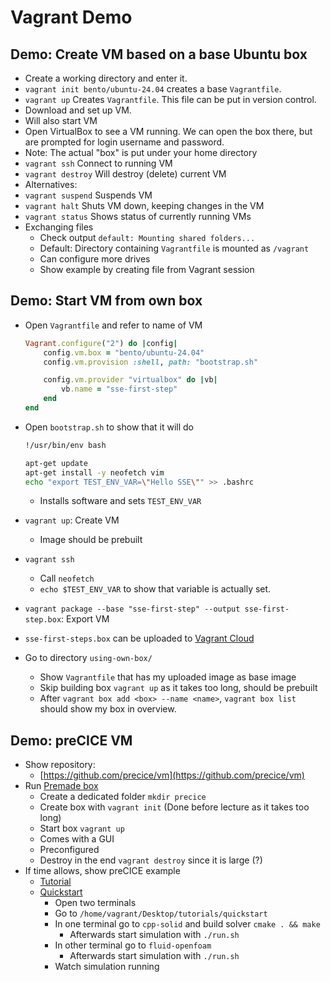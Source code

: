# Vagrant Demo

## Demo: Create VM based on a base Ubuntu box

- Create a working directory and enter it.
- `vagrant init bento/ubuntu-24.04` creates a base `Vagrantfile`.
- `vagrant up` Creates `Vagrantfile`. This file can be put in version control.
- Download and set up VM.
- Will also start VM
- Open VirtualBox to see a VM running. We can open the box there, but are prompted for login username and password.
- Note: The actual "box" is put under your home directory
- `vagrant ssh` Connect to running VM
- `vagrant destroy` Will destroy (delete) current VM
- Alternatives:
- `vagrant suspend` Suspends VM
- `vagrant halt` Shuts VM down, keeping changes in the VM
- `vagrant status` Shows status of currently running VMs
- Exchanging files
    - Check output `default: Mounting shared folders...`
    - Default: Directory containing `Vagrantfile` is mounted as `/vagrant`
    - Can configure more drives
    - Show example by creating file from Vagrant session

## Demo: Start VM from own box

- Open `Vagrantfile` and refer to name of VM

    ```ruby
    Vagrant.configure("2") do |config|
        config.vm.box = "bento/ubuntu-24.04"
        config.vm.provision :shell, path: "bootstrap.sh"

        config.vm.provider "virtualbox" do |vb|
            vb.name = "sse-first-step"
        end
    end
    ```

- Open `bootstrap.sh` to show that it will do

    ```bash
    !/usr/bin/env bash

    apt-get update
    apt-get install -y neofetch vim
    echo "export TEST_ENV_VAR=\"Hello SSE\"" >> .bashrc
    ```

    - Installs software and sets `TEST_ENV_VAR`
- `vagrant up`: Create VM
    - Image should be prebuilt
- `vagrant ssh`
    - Call `neofetch`
    - `echo $TEST_ENV_VAR` to show that variable is actually set.
- `vagrant package --base "sse-first-step" --output sse-first-step.box`: Export VM
- `sse-first-steps.box` can be uploaded to [Vagrant Cloud](https://app.vagrantup.com)
- Go to directory `using-own-box/`
    - Show `Vagrantfile` that has my uploaded image as base image
    - Skip building box `vagrant up` as it takes too long, should be prebuilt
    - After `vagrant box add <box> --name <name>`, `vagrant box list` should show my box in overview.

## Demo: preCICE VM

- Show repository:
    - [https://github.com/precice/vm](https://github.com/precice/vm)
- Run [Premade box](https://app.vagrantup.com/precice/boxes/precice-vm)
    - Create a dedicated folder `mkdir precice`
    - Create box with `vagrant init` (Done before lecture as it takes too long)
    - Start box `vagrant up`
    - Comes with a GUI
    - Preconfigured
    - Destroy in the end `vagrant destroy` since it is large (?)
- If time allows, show preCICE example
    - [Tutorial](https://precice.org/installation-vm.html#how-to-use-this)
    - [Quickstart](https://precice.org/quickstart.html)
        - Open two terminals
        - Go to `/home/vagrant/Desktop/tutorials/quickstart`
        - In one terminal go to `cpp-solid` and build solver `cmake . && make`
            - Afterwards start simulation with `./run.sh`
        - In other terminal go to `fluid-openfoam`
            - Afterwards start simulation with `./run.sh`
        - Watch simulation running
